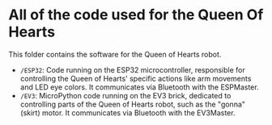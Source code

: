 # All of the code used for the Queen Of Hearts

This folder contains the software for the Queen of Hearts robot.

-   `/ESP32`: Code running on the ESP32 microcontroller, responsible for controlling the Queen of Hearts' specific actions like arm movements and LED eye colors. It communicates via Bluetooth with the ESPMaster.
-   `/EV3`: MicroPython code running on the EV3 brick, dedicated to controlling parts of the Queen of Hearts robot, such as the "gonna" (skirt) motor. It communicates via Bluetooth with the EV3Master.
